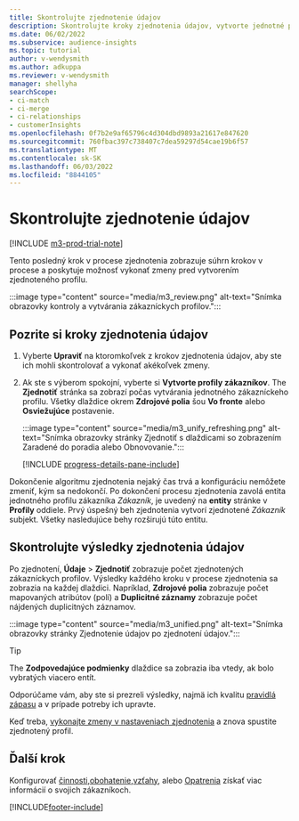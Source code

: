 ```yaml
---
title: Skontrolujte zjednotenie údajov
description: Skontrolujte kroky zjednotenia údajov, vytvorte jednotné profily zákazníkov a skontrolujte výsledky
ms.date: 06/02/2022
ms.subservice: audience-insights
ms.topic: tutorial
author: v-wendysmith
ms.author: adkuppa
ms.reviewer: v-wendysmith
manager: shellyha
searchScope:
- ci-match
- ci-merge
- ci-relationships
- customerInsights
ms.openlocfilehash: 0f7b2e9af65796c4d304dbd9893a21617e847620
ms.sourcegitcommit: 760fbac397c738407c7dea59297d54cae19b6f57
ms.translationtype: MT
ms.contentlocale: sk-SK
ms.lasthandoff: 06/03/2022
ms.locfileid: "8844105"
---
```

# <a name="review-data-unification"></a>Skontrolujte zjednotenie údajov

[!INCLUDE [m3-prod-trial-note](includes/m3-prod-trial-note.md)]

Tento posledný krok v procese zjednotenia zobrazuje súhrn krokov v procese a poskytuje možnosť vykonať zmeny pred vytvorením zjednoteného profilu.

:::image type="content" source="media/m3_review.png" alt-text="Snímka obrazovky kontroly a vytvárania zákazníckych profilov.":::

## <a name="review-the-data-unification-steps"></a>Pozrite si kroky zjednotenia údajov

1. Vyberte **Upraviť** na ktoromkoľvek z krokov zjednotenia údajov, aby ste ich mohli skontrolovať a vykonať akékoľvek zmeny.

1. Ak ste s výberom spokojní, vyberte si **Vytvorte profily zákazníkov**. The **Zjednotiť** stránka sa zobrazí počas vytvárania jednotného zákazníckeho profilu. Všetky dlaždice okrem **Zdrojové polia** šou **Vo fronte** alebo **Osviežujúce** postavenie.

   :::image type="content" source="media/m3_unify_refreshing.png" alt-text="Snímka obrazovky stránky Zjednotiť s dlaždicami so zobrazením Zaradené do poradia alebo Obnovovanie.":::

   [!INCLUDE [progress-details-pane-include](includes/progress-details-pane.md)]

Dokončenie algoritmu zjednotenia nejaký čas trvá a konfiguráciu nemôžete zmeniť, kým sa nedokončí. Po dokončení procesu zjednotenia zavolá entita jednotného profilu zákazníka *Zákazník*, je uvedený na **entity** stránke v **Profily** oddiele. Prvý úspešný beh zjednotenia vytvorí zjednotené *Zákazník* subjekt. Všetky nasledujúce behy rozširujú túto entitu.

## <a name="review-the-results-of-data-unification"></a>Skontrolujte výsledky zjednotenia údajov

Po zjednotení, **Údaje** > **Zjednotiť** zobrazuje počet zjednotených zákazníckych profilov. Výsledky každého kroku v procese zjednotenia sa zobrazia na každej dlaždici. Napríklad, **Zdrojové polia** zobrazuje počet mapovaných atribútov (polí) a **Duplicitné záznamy** zobrazuje počet nájdených duplicitných záznamov.

:::image type="content" source="media/m3_unified.png" alt-text="Snímka obrazovky stránky Zjednotenie údajov po zjednotení údajov.":::

> [!TIP]
> The **Zodpovedajúce podmienky** dlaždice sa zobrazia iba vtedy, ak bolo vybratých viacero entít.

Odporúčame vám, aby ste si prezreli výsledky, najmä ich kvalitu [pravidlá zápasu](data-unification-update.md#manage-match-rules) a v prípade potreby ich upravte.

Keď treba, [vykonajte zmeny v nastaveniach zjednotenia](data-unification-update.md) a znova spustite zjednotený profil.

## <a name="next-step"></a>Ďalší krok

Konfigurovať [činnosti](activities.md),[obohatenie](enrichment-hub.md),[vzťahy](relationships.md), alebo [Opatrenia](measures.md) získať viac informácií o svojich zákazníkoch.

[!INCLUDE[footer-include](includes/footer-banner.md)]
